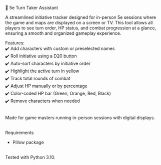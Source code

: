 🧙 5e Turn Taker Assistant

A streamlined initiative tracker designed for in-person 5e sessions where the game and maps are displayed on a screen or TV. This tool allows all players to see turn order, HP status, and combat progression at a glance, ensuring a smooth and organized gameplay experience.<br>

Features:<br>
✔️ Add characters with custom or preselected names<br>
✔️ Roll initiative using a D20 button<br>
✔️ Auto-sort characters by initiative order<br>
✔️ Highlight the active turn in yellow<br>
✔️ Track total rounds of combat<br>
✔️ Adjust HP manually or by percentage<br>
✔️ Color-coded HP bar (Green, Orange, Red, Black)<br>
✔️ Remove characters when needed<br><br>

Made for game masters running in-person sessions with digital displays.<br><br>


Requirements<br>
- Pillow package<br><br>



Tested with Python 3.10.<br>
